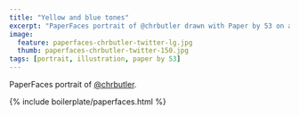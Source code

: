 ```yaml
---
title: "Yellow and blue tones"
excerpt: "PaperFaces portrait of @chrbutler drawn with Paper by 53 on an iPad."
image: 
  feature: paperfaces-chrbutler-twitter-lg.jpg
  thumb: paperfaces-chrbutler-twitter-150.jpg
tags: [portrait, illustration, paper by 53]
---
```


PaperFaces portrait of [@chrbutler](http://twitter.com/chrbutler).

{% include boilerplate/paperfaces.html %}